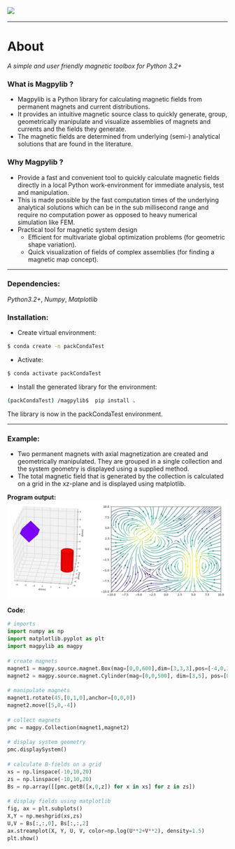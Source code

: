 [![](https://readthedocs.com/projects/magpylib-magpylib/badge/?version=sphinx-docs)](https://magpylib-magpylib.readthedocs-hosted.com/)

---

# About
*A simple and user friendly magnetic toolbox for Python 3.2+*


### What is Magpylib ?
 - Magpylib is a Python library for calculating magnetic fields from permanent magnets and current distributions. 
 - It provides an intuitive magnetic source class to quickly generate, group, geometrically manipulate and visualize assemblies of magnets and currents and the fields they generate.
 - The magnetic fields are determined from underlying (semi-) analytical solutions that are found in the literature.

### Why Magpylib ?
- Provide a fast and convenient tool to quickly calculate magnetic fields directly in a local Python work-environment for immediate analysis, test and manipulation.
- This is made possible by the fast computation times of the underlying analytical solutions which can be in the sub millisecond range and require no computation power as opposed to heavy numerical simulation like FEM.
- Practical tool for magnetic system design
    - Efficient for multivariate global optimization problems (for geometric shape variation).
    - Quick visualization of fields of complex assemblies (for finding a magnetic map concept).

---
### Dependencies: 
_Python3.2+_, _Numpy_, _Matplotlib_

### Installation:

- Create virtual environment:
```bash
$ conda create -n packCondaTest 
```
- Activate:

```bash
$ conda activate packCondaTest
```

- Install the generated library for the environment:


```bash
(packCondaTest) /magpylib$  pip install .
```

The library is now in the packCondaTest environment.


---
### Example:

- Two permanent magnets with axial magnetization are created and geometrically manipulated. They are grouped in a single collection and the system geometry is displayed using a supplied method.
- The total magnetic field that is generated by the collection is calculated on a grid in the xz-plane and is displayed using matplotlib.

**Program output:**
![](./docs/_static/examplePlot.jpg)

**Code:**
```python
# imports
import numpy as np
import matplotlib.pyplot as plt
import magpylib as magpy
 
# create magnets
magnet1 = magpy.source.magnet.Box(mag=[0,0,600],dim=[3,3,3],pos=[-4,0,3])
magnet2 = magpy.source.magnet.Cylinder(mag=[0,0,500], dim=[3,5], pos=[0,0,0])

# manipulate magnets
magnet1.rotate(45,[0,1,0],anchor=[0,0,0])
magnet2.move([5,0,-4])

# collect magnets
pmc = magpy.Collection(magnet1,magnet2)

# display system geometry
pmc.displaySystem()

# calculate B-fields on a grid
xs = np.linspace(-10,10,20)
zs = np.linspace(-10,10,20)
Bs = np.array([[pmc.getB([x,0,z]) for x in xs] for z in zs])

# display fields using matplotlib
fig, ax = plt.subplots()
X,Y = np.meshgrid(xs,zs)
U,V = Bs[:,:,0], Bs[:,:,2]
ax.streamplot(X, Y, U, V, color=np.log(U**2+V**2), density=1.5)
plt.show() 
```
